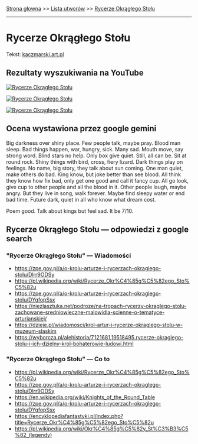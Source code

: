 [Strona głowna](../index.md) >> [Lista utworów](../list.md) >> [Rycerze Okrągłego Stołu](527.md)

---

# Rycerze Okrągłego Stołu

Tekst: [kaczmarski.art.pl](https://www.kaczmarski.art.pl/tworczosc/wiersze/rycerze-okraglego-stolu/)

## Rezultaty wyszukiwania na YouTube

[![Rycerze Okrągłego Stołu](http://img.youtube.com/vi/8B73e9WFiPY/0.jpg)](https://www.youtube.com/watch?v=8B73e9WFiPY "Jacek Kaczmarski - Rycerze Okrągłego Stołu - YouTube")

[![Rycerze Okrągłego Stołu](http://img.youtube.com/vi/NTNcxGVgn9I/0.jpg)](https://www.youtube.com/watch?v=NTNcxGVgn9I "Jacek Kaczmarski - Nasza klasa - YouTube")

[![Rycerze Okrągłego Stołu](http://img.youtube.com/vi/ihb7A3j6n4o/0.jpg)](https://www.youtube.com/watch?v=ihb7A3j6n4o "Jacek Kaczmarski - Rycerze Okrągłego Stołu  Tekst - YouTube")

## Ocena wystawiona przez google gemini

Big darkness over shiny place. Few people talk, maybe pray. Blood man sleep. Bad things happen, war, hungry, sick. Many sad. Mouth move, say strong word. Blind stars no help. Only box give quiet. Still, all can be. Sit at round rock. Shiny things with bird, cross, fiery lizard. Dark things play on feelings. No name, big story, they talk about sun coming. One man quiet, make others do bad. King know, but joke better than see blood. All think they know how fix bad, only get one good and call it fancy cup. All go look, give cup to other people and all the blood in it. Other people laugh, maybe angry. But they live in song, walk forever. Maybe find sleepy water or end bad time. Future dark, quiet in all who know what dream cost.

Poem good. Talk about kings but feel sad. It be 7/10.


## Rycerze Okrągłego Stołu — odpowiedzi z google search

### "Rycerze Okrągłego Stołu" — Wiadomości

 - <https://zpe.gov.pl/a/o-krolu-arturze-i-rycerzach-okraglego-stolu/Dlrr9ODSy>
 - <https://pl.wikipedia.org/wiki/Rycerze_Okr%C4%85g%C5%82ego_Sto%C5%82u>
 - <https://zpe.gov.pl/a/o-krolu-arturze-i-rycerzach-okraglego-stolu/DYgfopSsx>
 - <https://niezlasztuka.net/podroze/na-tropach-rycerzy-okraglego-stolu-zachowane-sredniowieczne-malowidla-scienne-o-tematyce-arturianskiej/>
 - <https://dzieje.pl/wiadomosci/krol-artur-i-rycerze-okraglego-stolu-w-muzeum-slaskim>
 - <https://wyborcza.pl/alehistoria/7,121681,19518495,rycerze-okraglego-stolu-i-ich-dzielny-krol-bohaterowie-ludowi.html>

### "Rycerze Okrągłego Stołu" — Co to

 - <https://pl.wikipedia.org/wiki/Rycerze_Okr%C4%85g%C5%82ego_Sto%C5%82u>
 - <https://zpe.gov.pl/a/o-krolu-arturze-i-rycerzach-okraglego-stolu/Dlrr9ODSy>
 - <https://en.wikipedia.org/wiki/Knights_of_the_Round_Table>
 - <https://zpe.gov.pl/a/o-krolu-arturze-i-rycerzach-okraglego-stolu/DYgfopSsx>
 - <https://encyklopediafantastyki.pl/index.php?title=Rycerze_Okr%C4%85g%C5%82ego_Sto%C5%82u>
 - <https://pl.wikipedia.org/wiki/Okr%C4%85g%C5%82y_St%C3%B3%C5%82_(legendy)>

